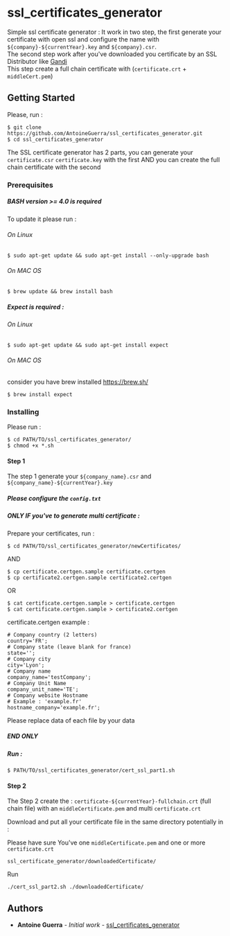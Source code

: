 # ssl_certificates_generator

Simple ssl certificate generator :
It work in two step, the first generate your certificate with open ssl and configure the name with `${company}-${currentYear}.key` and `${company}.csr`.<br>
The second step work after you've downloaded you certificate by an SSL Distributor like [Gandi](https://www.gandi.net/fr)<br>
This step create a full chain certificate with (`certificate.crt` + `middleCert.pem`)

## Getting Started

Please, run :

```
$ git clone https://github.com/AntoineGuerra/ssl_certificates_generator.git
$ cd ssl_certificates_generator
```
The SSL certificate generator has 2 parts, you can generate your `certificate.csr` `certificate.key`  with the first
AND you can create the full chain certificate with the second

### Prerequisites

##### BASH version >= 4.0 is required
To update it please run :
###### On Linux
```
$ sudo apt-get update && sudo apt-get install --only-upgrade bash
```
###### On MAC OS 
```
$ brew update && brew install bash
```
##### Expect is required :
###### On Linux
```
$ sudo apt-get update && sudo apt-get install expect
```
###### On MAC OS
consider you have brew installed <https://brew.sh/>
```
$ brew install expect
```

### Installing
Please run :
```
$ cd PATH/TO/ssl_certificates_generator/
$ chmod +x *.sh
```
#### Step 1 
The step 1 generate your `${company_name}.csr` and `${company_name}-${currentYear}.key`<br>
##### Please configure the `config.txt`

##### ONLY IF you've to generate multi certificate :
Prepare your certificates, run :
```
$ cd PATH/TO/ssl_certificates_generator/newCertificates/
```
AND 
```
$ cp certificate.certgen.sample certificate.certgen
$ cp certificate2.certgen.sample certificate2.certgen
```
OR 
```
$ cat certificate.certgen.sample > certificate.certgen
$ cat certificate.certgen.sample > certificate2.certgen
```
certificate.certgen example :
```
# Company country (2 letters)
country='FR';
# Company state (leave blank for france)
state='';
# Company city
city='Lyon';
# Company name
company_name='testCompany';
# Company Unit Name
company_unit_name='TE';
# Company website Hostname
# Example : 'example.fr'
hostname_company='example.fr';
```
Please replace data of each file by your data
##### END ONLY 
##### Run :
```
$ PATH/TO/ssl_certificates_generator/cert_ssl_part1.sh
```
#### Step 2
The Step 2 create the : `certificate-${currentYear}-fullchain.crt` (full chain file) with an `middleCertificate.pem` and multi `certificate.crt`


Download and put all your certificate file in the same directory potentially in : 

Please have sure You've one `middleCertificate.pem` and one or more `certificate.crt`
```
ssl_certificate_generator/downloadedCertificate/
```
Run 
```
./cert_ssl_part2.sh ./downloadedCertificate/
```

## Authors

* **Antoine Guerra** - *Initial work* - [ssl_certificates_generator](https://github.com/AntoineGuerra/ssl_certificates_generator.git)

